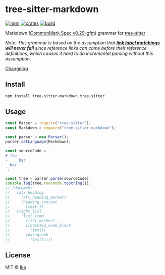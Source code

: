 # tree-sitter-markdown

[![npm](https://img.shields.io/npm/v/tree-sitter-markdown.svg)](https://www.npmjs.com/package/tree-sitter-markdown)
[![crates](https://img.shields.io/crates/v/tree-sitter-markdown.svg)](https://crates.io/crates/tree-sitter-markdown)
[![build](https://img.shields.io/travis/com/ikatyang/tree-sitter-markdown/master.svg)](https://travis-ci.com/ikatyang/tree-sitter-markdown/builds)

Markdown ([CommonMark Spec v0.29-gfm](https://github.github.com/gfm/)) grammar for [tree-sitter](https://github.com/tree-sitter/tree-sitter)

_Note: This grammar is based on the assumption that **[link label matchings](https://github.github.com/gfm/#matches) will never fail** since reference links can come before their reference definitions, which causes it hard to do incremental parsing without this assumption._

[Changelog](https://github.com/ikatyang/tree-sitter-markdown/blob/master/CHANGELOG.md)

## Install

```sh
npm install tree-sitter-markdown tree-sitter
```

## Usage

```js
const Parser = require("tree-sitter");
const Markdown = require("tree-sitter-markdown");

const parser = new Parser();
parser.setLanguage(Markdown);

const sourceCode = `
# foo
-     bar
  baz
`;

const tree = parser.parse(sourceCode);
console.log(tree.rootNode.toString());
// (document
//   (atx_heading
//     (atx_heading_marker)
//     (heading_content
//       (text)))
//   (tight_list
//     (list_item
//       (list_marker)
//       (indented_code_block
//         (text))
//       (paragraph
//         (text)))))
```

## License

MIT © [Ika](https://github.com/ikatyang)
